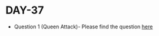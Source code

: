 # DAY-37

* Question 1 (Queen Attack)- Please find the question [here](https://www.hackerrank.com/challenges/queens-attack-2/problem)